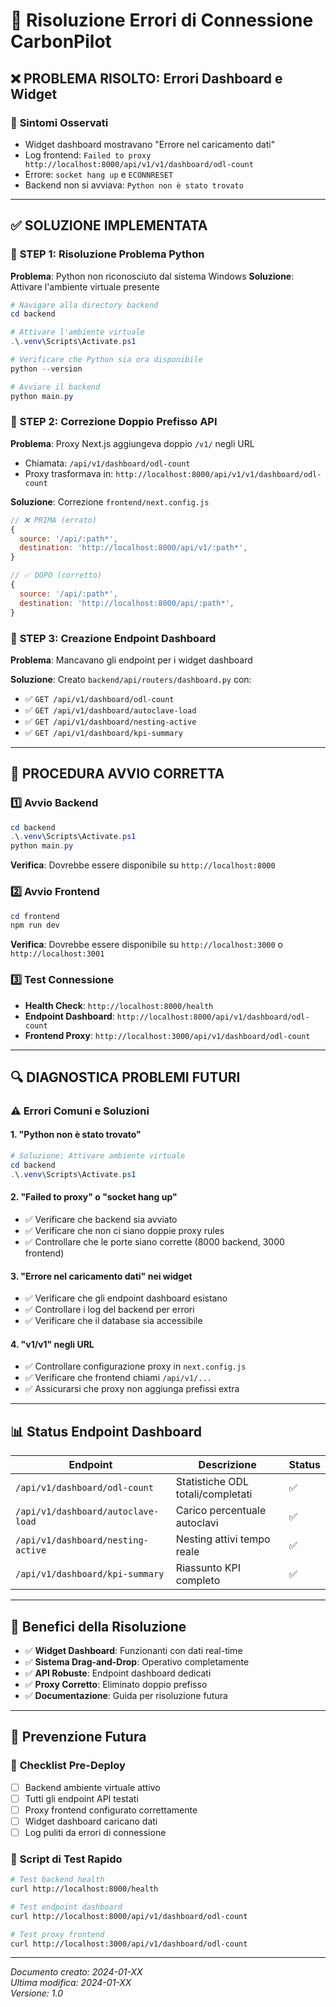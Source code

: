 # 🔧 Risoluzione Errori di Connessione CarbonPilot

## ❌ **PROBLEMA RISOLTO: Errori Dashboard e Widget**

### 🚨 **Sintomi Osservati**
- Widget dashboard mostravano "Errore nel caricamento dati"
- Log frontend: `Failed to proxy http://localhost:8000/api/v1/v1/dashboard/odl-count`
- Errore: `socket hang up` e `ECONNRESET`
- Backend non si avviava: `Python non è stato trovato`

---

## ✅ **SOLUZIONE IMPLEMENTATA**

### 🐍 **STEP 1: Risoluzione Problema Python**

**Problema**: Python non riconosciuto dal sistema Windows
**Soluzione**: Attivare l'ambiente virtuale presente

```powershell
# Navigare alla directory backend
cd backend

# Attivare l'ambiente virtuale
.\.venv\Scripts\Activate.ps1

# Verificare che Python sia ora disponibile
python --version

# Avviare il backend
python main.py
```

### 🔄 **STEP 2: Correzione Doppio Prefisso API**

**Problema**: Proxy Next.js aggiungeva doppio `/v1/` negli URL
- Chiamata: `/api/v1/dashboard/odl-count`
- Proxy trasformava in: `http://localhost:8000/api/v1/v1/dashboard/odl-count`

**Soluzione**: Correzione `frontend/next.config.js`

```javascript
// ❌ PRIMA (errato)
{
  source: '/api/:path*',
  destination: 'http://localhost:8000/api/v1/:path*',
}

// ✅ DOPO (corretto)
{
  source: '/api/:path*',
  destination: 'http://localhost:8000/api/:path*',
}
```

### 📡 **STEP 3: Creazione Endpoint Dashboard**

**Problema**: Mancavano gli endpoint per i widget dashboard

**Soluzione**: Creato `backend/api/routers/dashboard.py` con:
- ✅ `GET /api/v1/dashboard/odl-count`
- ✅ `GET /api/v1/dashboard/autoclave-load`  
- ✅ `GET /api/v1/dashboard/nesting-active`
- ✅ `GET /api/v1/dashboard/kpi-summary`

---

## 🚀 **PROCEDURA AVVIO CORRETTA**

### 1️⃣ **Avvio Backend**
```powershell
cd backend
.\.venv\Scripts\Activate.ps1
python main.py
```
**Verifica**: Dovrebbe essere disponibile su `http://localhost:8000`

### 2️⃣ **Avvio Frontend**
```powershell
cd frontend
npm run dev
```
**Verifica**: Dovrebbe essere disponibile su `http://localhost:3000` o `http://localhost:3001`

### 3️⃣ **Test Connessione**
- **Health Check**: `http://localhost:8000/health`
- **Endpoint Dashboard**: `http://localhost:8000/api/v1/dashboard/odl-count`
- **Frontend Proxy**: `http://localhost:3000/api/v1/dashboard/odl-count`

---

## 🔍 **DIAGNOSTICA PROBLEMI FUTURI**

### ⚠️ **Errori Comuni e Soluzioni**

#### **1. "Python non è stato trovato"**
```powershell
# Soluzione: Attivare ambiente virtuale
cd backend
.\.venv\Scripts\Activate.ps1
```

#### **2. "Failed to proxy" o "socket hang up"**
- ✅ Verificare che backend sia avviato
- ✅ Verificare che non ci siano doppie proxy rules
- ✅ Controllare che le porte siano corrette (8000 backend, 3000 frontend)

#### **3. "Errore nel caricamento dati" nei widget**
- ✅ Verificare che gli endpoint dashboard esistano
- ✅ Controllare i log del backend per errori
- ✅ Verificare che il database sia accessibile

#### **4. "v1/v1" negli URL**
- ✅ Controllare configurazione proxy in `next.config.js`
- ✅ Verificare che frontend chiami `/api/v1/...`
- ✅ Assicurarsi che proxy non aggiunga prefissi extra

---

## 📊 **Status Endpoint Dashboard**

| Endpoint | Descrizione | Status |
|----------|-------------|--------|
| `/api/v1/dashboard/odl-count` | Statistiche ODL totali/completati | ✅ |
| `/api/v1/dashboard/autoclave-load` | Carico percentuale autoclavi | ✅ |
| `/api/v1/dashboard/nesting-active` | Nesting attivi tempo reale | ✅ |
| `/api/v1/dashboard/kpi-summary` | Riassunto KPI completo | ✅ |

---

## 🎯 **Benefici della Risoluzione**

- ✅ **Widget Dashboard**: Funzionanti con dati real-time
- ✅ **Sistema Drag-and-Drop**: Operativo completamente
- ✅ **API Robuste**: Endpoint dashboard dedicati
- ✅ **Proxy Corretto**: Eliminato doppio prefisso
- ✅ **Documentazione**: Guida per risoluzione futura

---

## 🔮 **Prevenzione Futura**

### 📝 **Checklist Pre-Deploy**
- [ ] Backend ambiente virtuale attivo
- [ ] Tutti gli endpoint API testati
- [ ] Proxy frontend configurato correttamente
- [ ] Widget dashboard caricano dati
- [ ] Log puliti da errori di connessione

### 🧪 **Script di Test Rapido**
```bash
# Test backend health
curl http://localhost:8000/health

# Test endpoint dashboard
curl http://localhost:8000/api/v1/dashboard/odl-count

# Test proxy frontend  
curl http://localhost:3000/api/v1/dashboard/odl-count
```

---

*Documento creato: 2024-01-XX*  
*Ultima modifica: 2024-01-XX*  
*Versione: 1.0* 